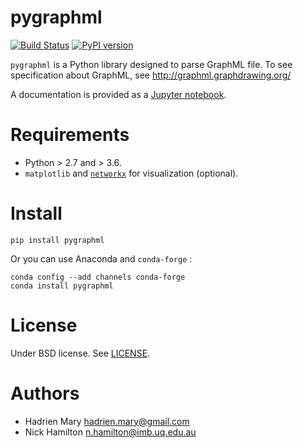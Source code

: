 # pygraphml

[![Build Status](https://travis-ci.org/hadim/pygraphml.svg?branch=master)](https://travis-ci.org/hadim/pygraphml)
[![PyPI version](https://img.shields.io/pypi/v/pygraphml.svg?maxAge=2591000)](https://pypi.org/project/pygraphml/)

`pygraphml` is a Python library designed to parse GraphML file. To
see specification about GraphML, see http://graphml.graphdrawing.org/

A documentation is provided as a [Jupyter notebook](notebooks/documentation.ipynb).

# Requirements

- Python > 2.7 and > 3.6.
- `matplotlib` and [`networkx`](http://networkx.lanl.gov/) for visualization (optional).

# Install

`pip install pygraphml`

Or you can use Anaconda and `conda-forge` :

```
conda config --add channels conda-forge
conda install pygraphml
```

# License

Under BSD license. See [LICENSE](LICENSE).

# Authors

- Hadrien Mary <hadrien.mary@gmail.com>
- Nick Hamilton <n.hamilton@imb.uq.edu.au>
